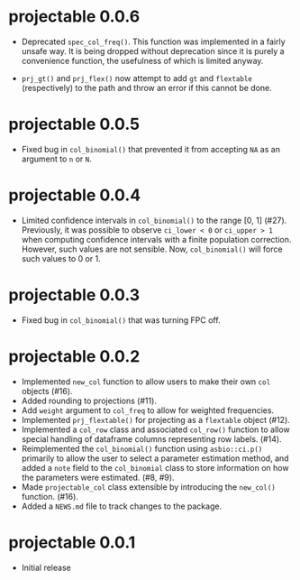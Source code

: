 # projectable 0.0.6

* Deprecated `spec_col_freq()`. This function was implemented in a fairly unsafe way. It is being dropped without deprecation since it is purely a convenience function, the usefulness of which is limited anyway.

* `prj_gt()` and `prj_flex()` now attempt to add `gt` and `flextable` (respectively) to the path and throw an error if this cannot be done. 

# projectable 0.0.5

* Fixed bug in `col_binomial()` that prevented it from accepting `NA` as an argument to `n` or `N`.

# projectable 0.0.4

* Limited confidence intervals in `col_binomial()` to the range [0, 1] (#27). Previously, it was possible to observe `ci_lower < 0` or `ci_upper > 1` when computing confidence intervals with a finite population correction. However, such values are not sensible. Now, `col_binomial()` will force such values to 0 or 1.

# projectable 0.0.3
* Fixed bug in `col_binomial()` that was turning FPC off.

# projectable 0.0.2

* Implemented `new_col` function to allow users to make their own `col` objects (#16).
* Added rounding to projections (#11).
* Add `weight` argument to `col_freq` to allow for weighted frequencies.
* Implemented `prj_flextable()` for projecting as a `flextable` object (#12).
* Implemented a `col_row` class and associated `col_row()` function to allow 
  special handling of dataframe columns representing row labels. (#14).
* Reimplemented the `col_binomial()` function using `asbio::ci.p()` primarily
  to allow the user to select a parameter estimation method, and added a `note`
  field to the `col_binomial` class to store information on how the parameters
  were estimated. (#8, #9).
* Made `projectable_col` class extensible by introducing the `new_col()` 
  function. (#16).
* Added a `NEWS.md` file to track changes to the package.

# projectable 0.0.1

* Initial release
